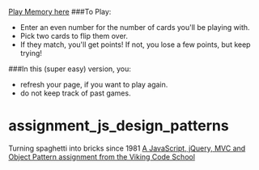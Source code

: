 [Play Memory here](https://cdn.rawgit.com/aliceFung/assignment_js_design_patterns/master/card_matcher.html)
###To Play:
- Enter an even number for the number of cards you'll be playing with.
- Pick two cards to flip them over. 
- If they match, you'll get points! If not, you lose a few points, but keep trying!

###In this (super easy) version, you:
- refresh your page, if you want to play again.
- do not keep track of past games.

# assignment_js_design_patterns
Turning spaghetti into bricks since 1981
[A JavaScript, jQuery, MVC and Object Pattern assignment from the Viking Code School](http://www.vikingcodeschool.com)
